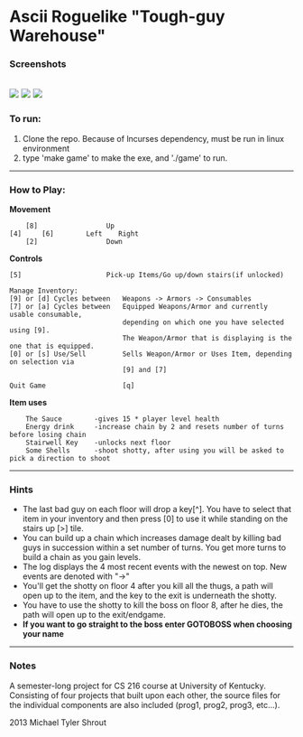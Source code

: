 Ascii Roguelike "Tough-guy Warehouse"
========
### Screenshots
![](http://i.imgur.com/fJ0G5wY.png)
![](http://i.imgur.com/YWD92Rp.png)
![](http://i.imgur.com/vnWQEC2.png)
---
### To run:
1. Clone the repo. Because of lncurses dependency, must be run in linux environment
2. type 'make game' to make the exe, and './game' to run.
 
---
### How to Play:

**Movement**
```
    [8]					Up
[4]     [6]	       Left    Right
    [2]					Down
```

**Controls**
```
[5] 		  			Pick-up Items/Go up/down stairs(if unlocked)

Manage Inventory: 
[9] or [d] Cycles between	Weapons -> Armors -> Consumables
[7] or [a] Cycles between	Equipped Weapons/Armor and currently usable consumable,
							depending on which one you have selected using [9].
							The Weapon/Armor that is displaying is the one that is equipped.
[0] or [s] Use/Sell			Sells Weapon/Armor or Uses Item, depending on selection via 
							[9] and	[7]

Quit Game	  				[q]
```
**Item uses**
```
	The Sauce	 	 -gives 15 * player level health
	Energy drink	 -increase chain by 2 and resets number of turns before losing chain
	Stairwell Key	 -unlocks next floor
	Some Shells  	 -shoot shotty, after using you will be asked to pick a direction to shoot
```
---
### Hints
* The last bad guy on each floor will drop a key[^]. You have to select that item in your inventory and then press [0] to use it while standing on the stairs up [>] tile.
* You can build up a chain which increases damage dealt by killing bad guys in succession within a set number of turns. You get more turns to build a chain as you gain levels.
* The log displays the 4 most recent events with the newest on top. New events are denoted with "->"
* You'll get the shotty on floor 4 after you kill all the thugs, a path will open up to the item, and the key to the exit is underneath the shotty.
* You have to use the shotty to kill the boss on floor 8, after he dies, the path will open up to the exit/endgame.
* <b>If you want to go straight to the boss enter GOTOBOSS when choosing your name</b>
---
### Notes
A semester-long project for CS 216 course at University of Kentucky. Consisting of four projects that built upon each other, the source files for the individual components are also included (prog1, prog2, prog3, etc...). 

2013 Michael Tyler Shrout
		

